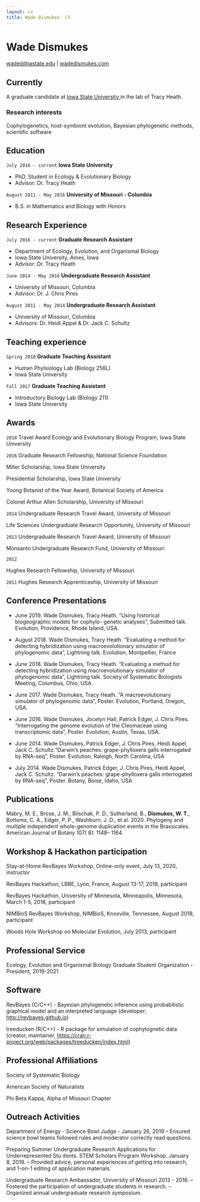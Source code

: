 ```yaml
---
layout: cv
title: Wade Dismukes' CV
---
```

# Wade Dismukes

<div id="webaddress">
<a href="waded@iastate.edu">waded@iastate.edu</a>
| <a href="https://www.wadedismukes.com/">wadedismukes.com</a>
</div>


## Currently

A graduate candidate at <a href="https://www.iastate.edu"> Iowa State University </a> in the lab of Tracy Heath. 

### Research interests

Cophylogenetics, host-symbiont evolution, Bayesian phylogenetic methods, scientific software

## Education

`July 2016 - current`
__Iowa State University__
- PhD. Student in Ecology & Evolutionary Biology
- Advisor: Dr. Tracy Heath

`August 2011 - May 2016`
__University of Missouri - Columbia__
- B.S. in Mathematics and Biology with Honors

## Research Experience 
`July 2016 - current`
__Graduate Research Assistant__
- Department of Ecology, Evolution, and Organismal Biology
- Iowa State University, Ames, Iowa
- Advisor: Dr. Tracy Heath

`June 2014 - May 2016`
__Undergraduate Research Assistant__
- University of Missouri, Columbia
- Advisor: Dr. J. Chris Pires

`August 2011 - May 2014`
__Undergraduate Research Assistant__
- University of Missouri, Columbia
- Advisors: Dr. Heidi Appel & Dr. Jack C. Schultz



## Teaching experience
`Spring 2018`
__Graduate Teaching Assistant__
- Human Phylsiology Lab (Biology 256L)
- Iowa State University

`Fall 2017`
__Graduate Teaching Assistant__
- Introductory Biology Lab (Biology 211)
- Iowa State University

## Awards

`2018`
Travel Award Ecology and Evolutionary Biology Program, Iowa State University 

`2016`
Graduate Research Fellowship, National Science Foundation

Miller Scholarship, Iowa State University

Presidential Scholarship, Iowa State University

Young Botanist of the Year Award, Botanical Society of America

Colonel Arthur Allen Scholarship, University of Missouri

`2014` 
Undergraduate Research Travel Award, University of Missouri

Life Sciences Undergraduate Research Opportunity, University of Missouri

`2013`
Undergraduate Research Travel Award, University of Missouri

Monsanto Undergraduate Research Fund, University of Missouri 

`2012`

Hughes Research Fellowship, University of Missouri

`2011`
Hughes Research Apprenticeship, University of Missouri

## Conference Presentations 
- June 2019. Wade Dismukes, Tracy Heath. “Using historical biogeographic models for cophylo- genetic analyses”, Submitted talk. Evolution, Providence, Rhode Island, USA.

- August 2018. Wade Dismukes, Tracy Heath. “Evaluating a method for detecting hybridization using macroevolutionary simulator of phylogenomic data”, Lightning talk.
Evolution, Montpellier, France

- June 2018. Wade Dismukes, Tracy Heath. “Evaluating a method for detecting hybridization using macroevolutionary simulator of phylogenomic data”, Lightning talk.
Society of Systematic Biologists Meeting, Columbus, Ohio, USA.

- June 2017. Wade Dismukes, Tracy Heath. “A macroevolutionary simulator of phylogenomic data”, Poster.
Evolution, Portland, Oregon, USA.

- June 2016. Wade Dismukes, Jocelyn Hall, Patrick Edger, J. Chris Pires. “Interrogating the genome evolution of the Cleomaceae using transcriptomic data”, Poster.
Evolution, Austin, Texas, USA.

- June 2014. Wade Dismukes, Patrick Edger, J. Chris Pires, Heidi Appel, Jack C. Schultz.“Darwin’s peaches: grape-phylloxera galls interrogated by RNA-seq”, Poster.
Evolution, Raleigh, North Carolina, USA

- July 2014. Wade Dismukes, Patrick Edger, J. Chris Pires, Heidi Appel, Jack C. Schultz. “Darwin’s peaches: grape-phylloxera galls interrogated by RNA-seq”, Poster.
Botany, Boise, Idaho, USA

## Publications

<!-- A list is also available [online](https://scholar.google.com/citations?user=Jc-qwJkAAAAJ&hl=en) -->
Mabry, M. E., Brose, J. M., Blischak, P. D., Sutherland, B., **Dismukes, W. T.**, Bottoms, C. A., Edger, P. P., Washburn, J. D., et al. 2020. Phylogeny and multiple independent whole-genome duplication events in the Brassicales. American Journal of Botany 107( 8): 1148– 1164.

## Workshop & Hackathon participation
Stay-at-Home RevBayes Workshop, Online-only event, July 13, 2020, instructor

RevBayes Hackathon, LBBE, Lyon, France, August 13-17, 2018, participant

RevBayes Hackathon, University of Minnesota, Minneapolis, Minnesota, March 1-5, 2018, participant

NIMBioS RevBayes Workshop, NIMBioS, Knoxville, Tennessee, August 2018, participant

Woods Hole Workshop on Molecular Evolution, July 2013, participant

## Professional Service
Ecology, Evolution and Organismal Biology Graduate Student Organization - President, 2019-2021


## Software

RevBayes (C/C++) - Bayesian phylogenetic inference using probabilistic graphical model and an interpreted language (developer; http://revbayes.github.io)

treeducken (R/C++) - R package for simulation of cophylognetic data (creator, maintainer, https://cran.r-project.org/web/packages/treeducken/index.html)


## Professional Affiliations
Society of Systematic Biology

American Society of Naturalists

Phi Beta Kappa, Alpha of Missouri Chapter

## Outreach Activities
Department of Energy - Science Bowl Judge - January 26, 2019
– Ensured science bowl teams followed rules and moderator correctly read questions.

Preparing Summer Undergraduate Research Applications for Underrepresented Stu dents. STEM Scholars Program Workshop. January 8, 2018.
– Provided advice, personal experiences of getting into research, and 1-on-1 editing of application materials.

Undergraduate Research Ambassador, University of Missouri 2013 - 2016. 
– Fostered the participation of undergraduate students in research. 
– Organized annual undergraduate research symposium.

<!-- ### Footer

Last updated: May 2013 -->


